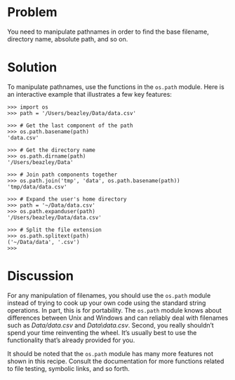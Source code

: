 # Problem

You need to manipulate pathnames in order to find the base filename, directory name, absolute path, and so on.

# Solution

To manipulate pathnames, use the functions in the `os.path` module. Here is an interactive example that illustrates a few key features:

```pycon
>>> import os
>>> path = '/Users/beazley/Data/data.csv'

>>> # Get the last component of the path
>>> os.path.basename(path)
'data.csv'

>>> # Get the directory name
>>> os.path.dirname(path)
'/Users/beazley/Data'

>>> # Join path components together
>>> os.path.join('tmp', 'data', os.path.basename(path))
'tmp/data/data.csv'

>>> # Expand the user's home directory
>>> path = '~/Data/data.csv'
>>> os.path.expanduser(path)
'/Users/beazley/Data/data.csv'

>>> # Split the file extension
>>> os.path.splitext(path)
('~/Data/data', '.csv')
>>>
```

# Discussion

For any manipulation of filenames, you should use the `os.path` module instead of trying to cook up your own code using the standard string operations. In part, this is for portability. The `os.path` module knows about differences between Unix and Windows and can reliably deal with filenames such as _Data/data.csv_ and _Data\\data.csv_. Second, you really shouldn’t spend your time reinventing the wheel. It’s usually best to use the functionality that’s already provided for you.

It should be noted that the `os.path` module has many more features not shown in this recipe. Consult the documentation for more functions related to file testing, symbolic links, and so forth.